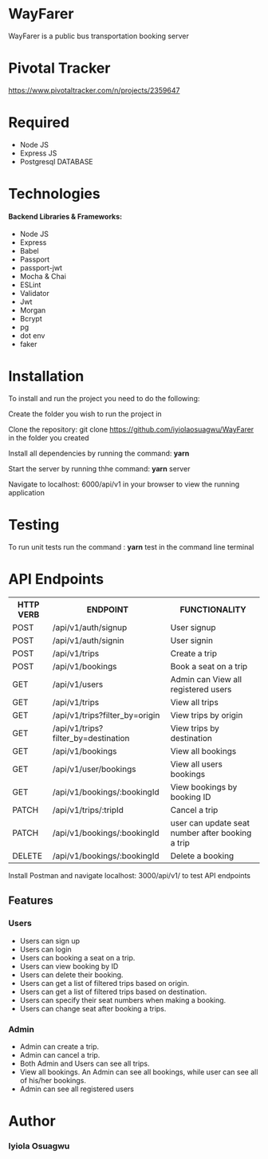 # WayFarer
WayFarer is a public bus transportation booking server

# Pivotal Tracker
https://www.pivotaltracker.com/n/projects/2359647

# Required
- Node JS
- Express JS
- Postgresql DATABASE

# Technologies
#### Backend Libraries & Frameworks:
* Node JS
* Express
* Babel
* Passport
* passport-jwt
* Mocha & Chai
* ESLint
* Validator
* Jwt
* Morgan
* Bcrypt
* pg
* dot env
* faker

# Installation
To install and run the project you need to do the following:

Create the folder you wish to run the project in

Clone the repository: git clone https://github.com/iyiolaosuagwu/WayFarer in the folder you created

Install all dependencies by running the command: **yarn**

Start the server by running thhe command: **yarn** server

Navigate to localhost: 6000/api/v1 in your browser to view the running application

# Testing
To run unit tests run the command : **yarn** test in the command line terminal

# API Endpoints
<table>
<tr><th>HTTP VERB</th><th>ENDPOINT</th><th>FUNCTIONALITY</th></tr>

<tr><td>POST</td> <td>/api/v1/auth/signup</td>  <td>User signup</td></tr>

<tr><td>POST</td> <td>/api/v1/auth/signin</td>  <td>User signin</td></tr>

<tr><td>POST</td> <td>/api/v1/trips</td>  <td>Create a trip</td></tr>

<tr><td>POST</td> <td>/api/v1/bookings</td>  <td>Book a seat on a trip</td></tr>

<tr><td>GET</td> <td>/api/v1/users</td>  <td>Admin can View all registered users</td></tr>

<tr><td>GET</td> <td>/api/v1/trips</td>  <td>View all trips</td></tr>

<tr><td>GET</td> <td>/api/v1/trips?filter_by=origin</td>  <td>View trips by origin</td></tr>

<tr><td>GET</td> <td>/api/v1/trips?filter_by=destination</td>  <td>View trips by destination</td></tr>

<tr><td>GET</td> <td>/api/v1/bookings</td>  <td>View all bookings</td></tr>

<tr><td>GET</td> <td>/api/v1/user/bookings</td>  <td>View all users bookings</td></tr>

<tr><td>GET</td> <td>/api/v1/bookings/:bookingId</td>  <td>View bookings by booking ID</td></tr>

<tr><td>PATCH</td> <td>/api/v1/trips/:tripId</td>  <td>Cancel a trip</td></tr>

<tr><td>PATCH</td> <td>/api/v1/bookings/:bookingId</td>  <td>user can update seat number after booking a trip</td></tr>

<tr><td>DELETE</td> <td>/api/v1/bookings/:bookingId</td>  <td>Delete a booking</td></tr>

</table>

Install Postman and navigate localhost: 3000/api/v1/ to test API endpoints

## Features

### Users
* Users can sign up
* Users can login
* Users can booking a seat on a trip.
* Users can view booking by ID
* Users can delete their booking.
* Users can get a list of filtered trips based on origin.
* Users can get a list of filtered trips based on destination.
* Users can specify their seat numbers when making a booking.
* Users can change seat after booking a trips.

### Admin
* Admin can create a trip.
* Admin can cancel a trip.
* Both Admin and Users can see all trips.
* View all bookings. An Admin can see all bookings, while user can see all of his/her bookings.
* Admin can see all registered users
 


# Author
### Iyiola Osuagwu
